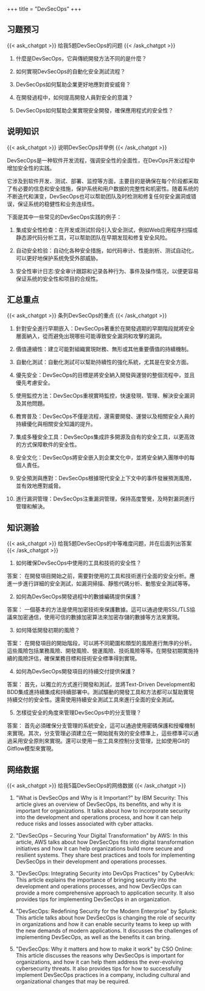+++
title = "DevSecOps"
+++
## 习题预习
{{< ask_chatgpt >}}
给我5题DevSecOps的问题
{{< /ask_chatgpt >}}



1. 什麼是DevSecOps，它與傳統開發方法不同的是什麼？

2. 如何實現DevSecOps的自動化安全測試流程？

3. DevSecOps如何幫助企業更好地應對資安威脅？

4. 在開發過程中，如何提高開發人員對安全的意識？

5. DevSecOps如何幫助企業實現安全開發，確保應用程式的安全性？   

## 说明知识
{{< ask_chatgpt >}}
说明DevSecOps并举例
{{< /ask_chatgpt >}}



DevSecOps是一种软件开发流程，强调安全性的全面性，在DevOps开发过程中增加安全性的实践。

它涉及到软件开发、测试、部署、监控等方面，主要目的是确保在每个阶段都采取了有必要的信息和安全措施，保护系统和用户数据的完整性和机密性。随着系统的不断迭代和演变，DevSecOps也可以帮助团队及时检测和修复任何安全漏洞或错误，保证系统的稳健性和业务连续性。

下面是其中一些常见的DevSecOps实践的例子：

1. 集成安全性检查：在开发或测试阶段引入安全测试，例如Web应用程序扫描或静态源代码分析工具，可以帮助团队在早期发现和修复安全风险。

2. 自动安全检验：自动化各种安全措施，如代码审计、性能剖析、测试自动化，可以更好地保护系统免受外部威胁。

3. 安全性审计日志:安全审计跟踪和记录各种行为、事件及操作情况，以便更容易保证系统的安全性和项目的合规性。   

## 汇总重点
{{< ask_chatgpt >}}
条列DevSecOps的重点
{{< /ask_chatgpt >}}



1. 針對安全進行早期嵌入：DevSecOps著重於在開發週期的早期階段就將安全層面納入，從而避免出現哪些可能導致安全漏洞和攻擊的漏洞。

2. 價值連續性：建立可能對組織實現財務、無形或其他重要價值的持續機制。

3. 自動化測試：自動化測試可以幫助持續性的強化系統，尤其是在安全方面。

4. 優先安全：DevSecOps的目標是將安全納入開發與運營的整個流程中，並且優先考慮安全。

5. 使用監控方法：DevSecOps重視實時監控，快速發現、管理、解決安全漏洞及其他問題。

6. 教育普及：DevSecOps不僅是流程，還需要開發、運營以及相關安全人員的持續優化與相關安全知識的提升。

7. 集成多種安全工具：DevSecOps集成許多開源及自有的安全工具，以更高效的方式保障軟件的安全性。

8. 安全文化：DevSecOps將安全嵌入到企業文化中，並將安全納入團隊中的每個人責任。

9. 安全預測與應對：DevSecOps根據現代安全上下文中的事件發展預測風險，並有效地應對威脅。

10. 進行漏洞管理：DevSecOps注重漏洞管理，保持高度警覺，及時對漏洞進行管理和解決。   

## 知识测验
{{< ask_chatgpt >}}
给我5题DevSecOps的中等难度问题，并在后面列出答案
{{< /ask_chatgpt >}}



1. 如何確保DevSecOps中使用的工具和技術的安全性？

答案： 在開發項目開始之前，需要對使用的工具和技術進行全面的安全分析。應進一步進行詳細的安全測試，如漏洞掃描、靜態代碼分析、動態安全測試等等。

2. 如何為DevSecOps開發過程中的數據編碼提供保護？

答案： 一個基本的方法是使用加密技術來保護數據。這可以通過使用SSL/TLS協議來加密通信，使用可信的數據加密算法來加密存儲的數據等方法來實現。

3. 如何降低開發初期的風險？

答案： 在開發項目的開始階段，可以將不同範圍和類型的風險進行無序的分析。這些風險包括業務風險、開發風險、營運風險、技術風險等等。在開發初期實施持續的風險評估，確保業務目標和技術安全標準得到實現。

4. 如何為DevSecOps開發項目的持續交付提供保護？

答案： 首先，以獨立的方式進行開發和測試，並將Text-Driven Development和BDD集成進持續集成和持續部署中。測試驅動的開發工具和方法都可以幫助實現持續交付的安全性。還需使用持續安全測試工具來進行全面的安全測試。

5. 怎樣從安全的角度來管理DevSecOps中的分支管理？

答案： 首先必須確保分支管理的系統安全，這可以通過使用密碼保護和授權機制來實現。其次，分支管理必須建立在一開始就有效的安全標準上，這些標準可以通過采用安全原則來實現。還可以使用一些工具來控制分支管理，比如使用Git的Gitflow模型來實現。   

## 网络数据
{{< ask_chatgpt >}}
给我5篇DevSecOps的网络数据
{{< /ask_chatgpt >}}



1. "What is DevSecOps and Why is it Important?" by IBM Security: 
This article gives an overview of DevSecOps, its benefits, and why it is important for organizations. It talks about how to incorporate security into the development and operations process, and how it can help reduce risks and losses associated with cyber attacks.

2. "DevSecOps – Securing Your Digital Transformation" by AWS: 
In this article, AWS talks about how DevSecOps fits into digital transformation initiatives and how it can help organizations build more secure and resilient systems. They share best practices and tools for implementing DevSecOps in their development and operations processes.

3. "DevSecOps: Integrating Security into DevOps Practices" by CyberArk: 
This article explains the importance of bringing security into the development and operations processes, and how DevSecOps can provide a more comprehensive approach to application security. It also provides tips for implementing DevSecOps in an organization.

4. "DevSecOps: Redefining Security for the Modern Enterprise" by Splunk: 
This article talks about how DevSecOps is changing the role of security in organizations and how it can enable security teams to keep up with the new demands of modern applications. It discusses the challenges of implementing DevSecOps, as well as the benefits it can bring.

5. "DevSecOps: Why it matters and how to make it work" by CSO Online: 
This article discusses the reasons why DevSecOps is important for organizations, and how it can help them address the ever-evolving cybersecurity threats. It also provides tips for how to successfully implement DevSecOps practices in a company, including cultural and organizational changes that may be required.   

